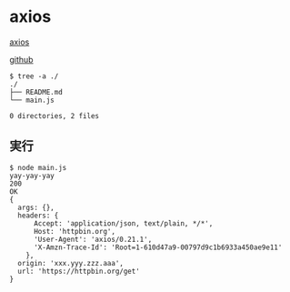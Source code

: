 # axios

[axios](https://www.npmjs.com/package/axios)

[github](https://github.com/axios/axios)

```
$ tree -a ./
./
├── README.md
└── main.js

0 directories, 2 files
```

## 実行

```
$ node main.js
yay-yay-yay
200
OK
{
  args: {},
  headers: {
      Accept: 'application/json, text/plain, */*',
      Host: 'httpbin.org',
      'User-Agent': 'axios/0.21.1',
      'X-Amzn-Trace-Id': 'Root=1-610d47a9-00797d9c1b6933a450ae9e11'
    },
  origin: 'xxx.yyy.zzz.aaa',
  url: 'https://httpbin.org/get'
}
```
